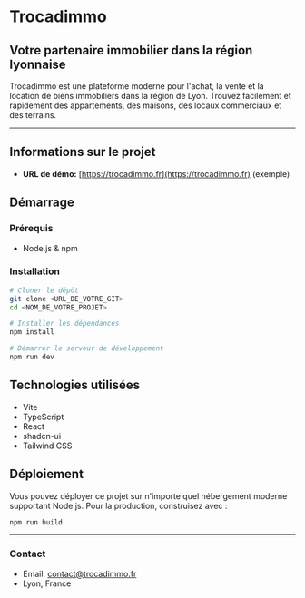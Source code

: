 # Trocadimmo

## Votre partenaire immobilier dans la région lyonnaise

Trocadimmo est une plateforme moderne pour l'achat, la vente et la location de biens immobiliers dans la région de Lyon. Trouvez facilement et rapidement des appartements, des maisons, des locaux commerciaux et des terrains.

---

## Informations sur le projet

- **URL de démo:** [https://trocadimmo.fr](https://trocadimmo.fr) (exemple)

## Démarrage

### Prérequis
- Node.js & npm

### Installation
```sh
# Cloner le dépôt
git clone <URL_DE_VOTRE_GIT>
cd <NOM_DE_VOTRE_PROJET>

# Installer les dépendances
npm install

# Démarrer le serveur de développement
npm run dev
```

## Technologies utilisées
- Vite
- TypeScript
- React
- shadcn-ui
- Tailwind CSS

## Déploiement
Vous pouvez déployer ce projet sur n'importe quel hébergement moderne supportant Node.js. Pour la production, construisez avec :
```sh
npm run build
```

---

### Contact
- Email: contact@trocadimmo.fr
- Lyon, France